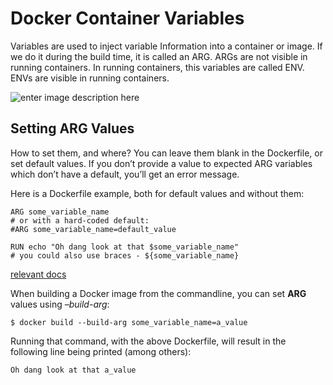 # Docker Container Variables
Variables are used to inject variable Information into a container or image.
If we do it during the build time, it is called an ARG. ARGs are not visible in running containers.
In running containers, this variables are called ENV. ENVs are visible in running containers.

![enter image description here](https://github.com/joe-speedboat/workshop.docker/raw/main/images/docker_env_arg.png)
## Setting ARG Values
How to set them, and where? 
You can leave them blank in the Dockerfile, or set default values. 
If you don’t provide a value to expected ARG variables which don’t have a default, you’ll get an error message.

Here is a Dockerfile example, both for default values and without them:

```
ARG some_variable_name
# or with a hard-coded default:
#ARG some_variable_name=default_value

RUN echo "Oh dang look at that $some_variable_name"
# you could also use braces - ${some_variable_name}

```

[relevant docs](https://docs.docker.com/engine/reference/builder/#arg)

When building a Docker image from the commandline, you can set **ARG** values using _–build-arg_:

```
$ docker build --build-arg some_variable_name=a_value

```

Running that command, with the above Dockerfile, will result in the following line being printed (among others):

```
Oh dang look at that a_value

```
<!--stackedit_data:
eyJoaXN0b3J5IjpbLTM3MzUyMTU2NywtOTQ3ODM3NTYzXX0=
-->